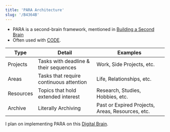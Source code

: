 ```yaml
---
title: 'PARA Architecture'
slug: '/B4364B'
---
```


- PARA is a second-brain framework, mentioned in [Building a Second Brain](../Areas/Building%20a%20Second%20Brain.md)
- Often used with [CODE](CODE.md).

| Type      | Detail                                  | Examples                                         |
| --------- | --------------------------------------- | ------------------------------------------------ |
| Projects  | Tasks with deadline & their sequences   | Work, Side Projects, etc.                        |
| Areas     | Tasks that require continuous attention | Life, Relationships, etc.                        |
| Resources | Topics that hold extended interest      | Research, Studies, Hobbies, etc.                 |
| Archive   | Literally Archiving                     | Past or Expired Projects, Areas, Resources, etc. |

I plan on implementing PARA on this [Digital Brain](../Resources/Digital%20Brain.md).
